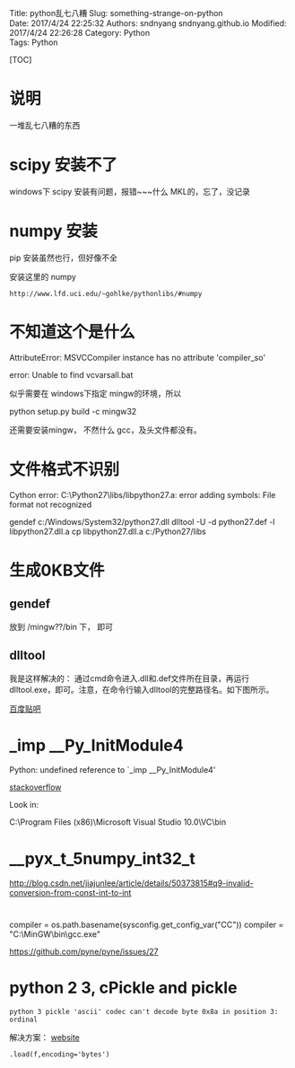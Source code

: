 Title: python乱七八糟
Slug: something-strange-on-python    
Date: 2017/4/24 22:25:32
Authors: sndnyang sndnyang.github.io
Modified: 2017/4/24 22:26:28
Category: Python  
Tags: Python  

[TOC]

# 说明

一堆乱七八糟的东西


# scipy 安装不了

windows下 scipy 安装有问题，报错~~~什么 MKL的，忘了，没记录

# numpy 安装

pip 安装虽然也行，但好像不全

安装这里的 numpy

    http://www.lfd.uci.edu/~gohlke/pythonlibs/#numpy

# 不知道这个是什么

AttributeError: MSVCCompiler instance has no attribute 'compiler_so'

error: Unable to find vcvarsall.bat

似乎需要在 windows下指定 mingw的环境，所以 

python setup.py build -c mingw32

还需要安装mingw， 不然什么 gcc，及头文件都没有。


# 文件格式不识别

Cython error: C:\Python27\libs/libpython27.a: error adding symbols: File format not recognized

gendef c:/Windows/System32/python27.dll
dlltool -U -d python27.def -l libpython27.dll.a
cp libpython27.dll.a c:/Python27/libs

# 生成0KB文件

## gendef

放到 /mingw??/bin 下， 即可

## dlltool

我是这样解决的：
通过cmd命令进入.dll和.def文件所在目录，再运行dlltool.exe，即可。注意，在命令行输入dlltool的完整路径名。如下图所示。

[百度贴吧](http://tieba.baidu.com/p/3804600448)

# _imp __Py_InitModule4

Python: undefined reference to `_imp __Py_InitModule4'

[stackoverflow](http://stackoverflow.com/questions/2842469/python-undefined-reference-to-imp-py-initmodule4)


Look in:

C:\Program Files (x86)\Microsoft Visual Studio 10.0\VC\bin


# __pyx_t_5numpy_int32_t

http://blog.csdn.net/jiajunlee/article/details/50373815#q9-invalid-conversion-from-const-int-to-int


# 

compiler = os.path.basename(sysconfig.get_config_var("CC"))
compiler = "C:\MinGW\bin\gcc.exe"

https://github.com/pyne/pyne/issues/27

# python 2 3, cPickle and pickle 

	python 3 pickle 'ascii' codec can't decode byte 0x8a in position 3: ordinal
	
解决方案： [website](https://blog.csdn.net/qq_41185868/article/details/79039604)

	.load(f,encoding='bytes')


